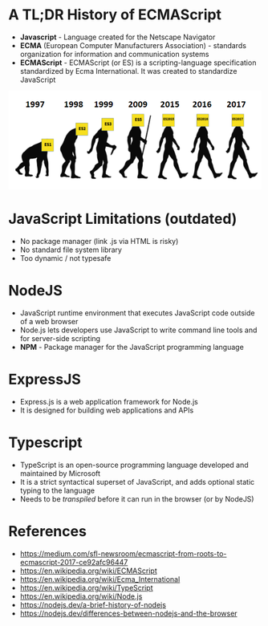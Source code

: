 # A TL;DR History of ECMAScript

* **Javascript** - Language created for the Netscape Navigator
* **ECMA** (European Computer Manufacturers Association) - standards organization for information and communication systems
* **ECMAScript** - ECMAScript (or ES) is a scripting-language specification standardized by Ecma International. It was created to standardize JavaScript

![Evolution](evolution.png)

# JavaScript Limitations (outdated)

* No package manager (link .js via HTML is risky)
* No standard file system library
* Too dynamic / not typesafe

# NodeJS

* JavaScript runtime environment that executes JavaScript code outside of a web browser
* Node.js lets developers use JavaScript to write command line tools and for server-side scripting
* **NPM** - Package manager for the JavaScript programming language

# ExpressJS

* Express.js is a web application framework for Node.js
* It is designed for building web applications and APIs
# Typescript


* TypeScript is an open-source programming language developed and maintained by Microsoft
* It is a strict syntactical superset of JavaScript, and adds optional static typing to the language
* Needs to be *transpiled* before it can run in the browser (or by NodeJS)

# References

* https://medium.com/sfl-newsroom/ecmascript-from-roots-to-ecmascript-2017-ce92afc96447
* https://en.wikipedia.org/wiki/ECMAScript
* https://en.wikipedia.org/wiki/Ecma_International
* https://en.wikipedia.org/wiki/TypeScript
* https://en.wikipedia.org/wiki/Node.js
* https://nodejs.dev/a-brief-history-of-nodejs
* https://nodejs.dev/differences-between-nodejs-and-the-browser